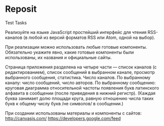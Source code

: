 # Reposit
Test Tasks

Реализуйте на языке JavaScript простейший интерфейс для чтения RSS-каналов (в любой из версий форматов RSS или Atom, 
одной на выбор).

При реализации можно использовать любые готовые компоненты. Обязательно укажите явно, какие готовые 
компоненты были использованы, их названия и официальные сайты.

Страница приложения разделена на четыре части — список каналов (с редактированием), список сообщений в выбранном канале, 
просмотр выбранного сообщения, статистика.
Число каналов.
По выбранному каналу: число сообщений, число авторов.
По выбранному сообщению: круговая диаграмма относительной частоты появления букв латинского алфавита в сообщении 
(после приведения в нижний регистр). (Каждая буква занимает долю площади круга, равную отношению числа таких букв 
к общему числу букв /не символов/ в сообщении.)


При создании использованы материалы и компоненты с сайтов:
http://canvasjs.com/
https://developers.google.com/feed

